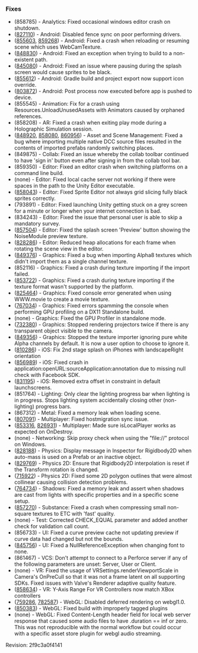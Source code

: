 ### Fixes

*   (858785) - Analytics: Fixed occasional windows editor crash on shutdown.
*   ([827110](https://issuetracker.unity3d.com/product/unity/issues/guid/827110/)) - Android: Disabled fence sync on poor performing drivers.
*   ([855603](https://issuetracker.unity3d.com/product/unity/issues/guid/855603/), [859268](https://issuetracker.unity3d.com/product/unity/issues/guid/859268/)) - Android: Fixed a crash when reloading or resuming scene which uses WebCamTexture.
*   ([848830](https://issuetracker.unity3d.com/product/unity/issues/guid/848830/)) - Android: Fixed an exception when trying to build to a non-existent path.
*   ([845080](https://issuetracker.unity3d.com/product/unity/issues/guid/845080/)) - Android: Fixed an issue where pausing during the splash screen would cause sprites to be black.
*   ([855612](https://issuetracker.unity3d.com/product/unity/issues/guid/855612/)) - Android: Gradle build and project export now support icon override.
*   ([803872](https://issuetracker.unity3d.com/product/unity/issues/guid/803872/)) - Android: Post process now executed before app is pushed to device.
*   (855545) - Animation: Fix for a crash using Resources.UnloadUnusedAssets with Animators caused by orphaned references.
*   (858208) - AR: Fixed a crash when exiting play mode during a Holographic Simulation session.
*   ([848920](https://issuetracker.unity3d.com/product/unity/issues/guid/848920/), [858080](https://issuetracker.unity3d.com/product/unity/issues/guid/858080/), [860956](https://issuetracker.unity3d.com/product/unity/issues/guid/860956/)) - Asset and Scene Management: Fixed a bug where importing multiple native DCC source files resulted in the contents of imported prefabs randomly switching places.
*   (849875) - Collab: Fixed an issue whereby the collab toolbar continued to have 'sign in' button even after signing in from the collab tool bar.
*   (859350) - Editor: Fixed an editor crash when switching platforms on a command line build.
*   (none) - Editor: Fixed local cache server not working if there were spaces in the path to the Unity Editor executable.
*   ([858043](https://issuetracker.unity3d.com/product/unity/issues/guid/858043/)) - Editor: Fixed Sprite Editor not always grid slicing fully black sprites correctly.
*   (793891) - Editor: Fixed launching Unity getting stuck on a grey screen for a minute or longer when your internet connection is bad.
*   (834243) - Editor: Fixed the issue that personal user is able to skip a mandatory survey.
*   ([857504](https://issuetracker.unity3d.com/product/unity/issues/guid/857504/)) - Editor: Fixed the splash screen 'Preview' button showing the NoiseModule preview texture.
*   ([828286](https://issuetracker.unity3d.com/product/unity/issues/guid/828286/)) - Editor: Reduced heap allocations for each frame when rotating the scene view in the editor.
*   ([849376](https://issuetracker.unity3d.com/product/unity/issues/guid/849376/)) - Graphics: Fixed a bug when importing Alpha8 textures which didn't import them as a single channel texture.
*   (852116) - Graphics: Fixed a crash during texture importing if the import failed.
*   ([853722](https://issuetracker.unity3d.com/product/unity/issues/guid/853722/)) - Graphics: Fixed a crash during texture importing if the texture format wasn't supported by the platform.
*   ([825464](https://issuetracker.unity3d.com/product/unity/issues/guid/825464/)) - Graphics: Fixed console error generated when using WWW.movie to create a movie texture.
*   ([767034](https://issuetracker.unity3d.com/product/unity/issues/guid/767034/)) - Graphics: Fixed errors spamming the console when performing GPU profiling on a DX11 Standalone build.
*   (none) - Graphics: Fixed the GPU Profiler in standalone mode.
*   ([732380](https://issuetracker.unity3d.com/product/unity/issues/guid/732380/)) - Graphics: Stopped rendering projectors twice if there is any transparent object visible to the camera.
*   ([849356](https://issuetracker.unity3d.com/product/unity/issues/guid/849356/)) - Graphics: Stopped the texture importer ignoring pure white Alpha channels by default. It is now a user option to choose to ignore it.
*   ([810286](https://issuetracker.unity3d.com/product/unity/issues/guid/810286/)) - iOS: Fix 2nd stage splash on iPhones with landscapeRight orientation
*   ([856989](https://issuetracker.unity3d.com/product/unity/issues/guid/856989/)) - iOS: Fixed crash in application:openURL:sourceApplication:annotation due to missing null check with Facebook SDK.
*   ([831195](https://issuetracker.unity3d.com/product/unity/issues/guid/831195/)) - iOS: Removed extra offset in constraint in default launchscreens.
*   (851764) - Lighting: Only clear the lighting progress bar when lighting is in progress. Stops lighting system accidentally closing other (non-lighting) progress bars.
*   (867312) - Metal: Fixed a memory leak when loading scene.
*   ([807091](https://issuetracker.unity3d.com/product/unity/issues/guid/807091/)) - Multiplayer: Fixed hostmigration sync issue.
*   ([853316](https://issuetracker.unity3d.com/product/unity/issues/guid/853316/), [826931](https://issuetracker.unity3d.com/product/unity/issues/guid/826931/)) - Multiplayer: Made sure isLocalPlayer works as expected on OnDestroy.
*   (none) - Networking: Skip proxy check when using the "file://" protocol on Windows.
*   ([828188](https://issuetracker.unity3d.com/product/unity/issues/guid/828188/)) - Physics: Display message in Inspector for Rigidbody2D when auto-mass is used on a Prefab or an inactive object.
*   ([829769](https://issuetracker.unity3d.com/product/unity/issues/guid/829769/)) - Physics 2D: Ensure that Rigidbody2D interpolation is reset if the Transform rotation is changed.
*   ([715922](https://issuetracker.unity3d.com/product/unity/issues/guid/715922/)) - Physics 2D: Fixed some 2D polygon outlines that were almost collinear causing collision detection problems.
*   ([764734](https://issuetracker.unity3d.com/product/unity/issues/guid/764734/)) - Shadows: Fixed a memory leak and assert when shadows are cast from lights with specific properties and in a specific scene setup.
*   ([857270](https://issuetracker.unity3d.com/product/unity/issues/guid/857270/)) - Substance: Fixed a crash when compressing small non-square textures to ETC with 'fast' quality.
*   (none) - Test: Corrected CHECK\_EQUAL parameter and added another check for validation call count.
*   (856733) - UI: Fixed a curve preview cache not updating preview if curve data had changed but not the bounds.
*   ([845756](https://issuetracker.unity3d.com/product/unity/issues/guid/845756/)) - UI: Fixed a NullReferenceException when changing font to none.
*   (861467) - VCS: Don't attempt to connect to a Perforce server if any of the following parameters are unset: Server, User or Client.
*   (none) - VR: Fixed the usage of VRSettings.renderViewportScale in Camera's OnPreCull so that it was not a frame latent on all supporting SDKs. Fixed issues with Valve's Renderer adaptive quality feature.
*   ([858634](https://issuetracker.unity3d.com/product/unity/issues/guid/858634/)) - VR: Y-Axis Range For VR Controllers now match XBox controllers
*   ([759286](https://issuetracker.unity3d.com/product/unity/issues/guid/759286/), [782587](https://issuetracker.unity3d.com/product/unity/issues/guid/782587/)) - WebGL: Disabled deferred rendering on webgl1.0.
*   ([850383](https://issuetracker.unity3d.com/product/unity/issues/guid/850383/)) - WebGL: Fixed build with improperly tagged plugins
*   (none) - WebGL: Fixed Content-Length header field for local web server response that caused some audio files to have .duration == inf or zero. This was not reproducible with the normal workflow but could occur with a specific asset store plugin for webgl audio streaming.

Revision: 2f9c3a0f4141